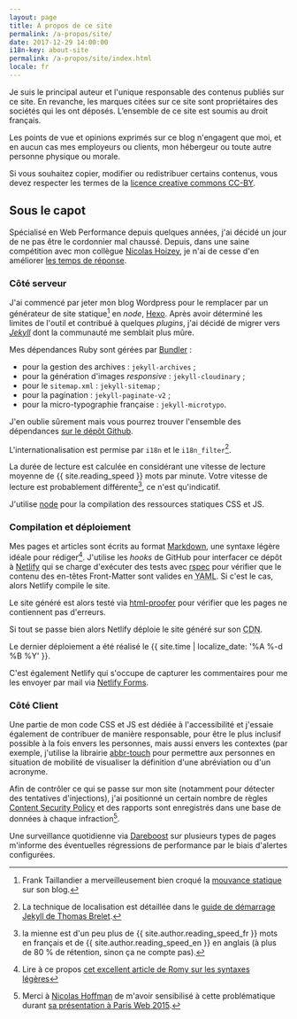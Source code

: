 ```yaml
---
layout: page
title: À propos de ce site
permalink: /a-propos/site/
date: 2017-12-29 14:00:00
i18n-key: about-site
permalink: /a-propos/site/index.html
locale: fr
---
```


Je suis le principal auteur et l'unique responsable des contenus publiés sur ce site. En revanche, les marques citées sur ce site sont propriétaires des sociétés qui les ont déposés. L’ensemble de ce site est soumis au droit français.

Les points de vue et opinions exprimés sur ce blog n'engagent que moi, et en aucun cas mes employeurs ou clients, mon hébergeur ou toute autre personne physique ou morale.

Si vous souhaitez copier, modifier ou redistribuer certains contenus, vous devez respecter les termes de la [licence creative commons CC-BY](http://creativecommons.org/licenses/by/3.0/fr/).

## Sous le capot

Spécialisé en Web Performance depuis quelques années, j'ai décidé un jour de ne pas être le cordonnier mal chaussé. Depuis, dans une saine compétition avec mon collègue [Nicolas Hoizey](http://nicolas-hoizey.com/), je n'ai de cesse d'en améliorer [les temps de réponse](http://www.webpagetest.org/testlog.php?days=365&filter=borisschapira.com&all=on "Tests de performance WebPageTest lancés sur ce site").

### Côté serveur

J'ai commencé par jeter mon blog Wordpress pour le remplacer par un générateur de site statique[^static] en <em lang="en">node</em>, [Hexo](https://github.com/hexojs/hexo). Après avoir déterminé les limites de l'outil et contribué à quelques <em lang="en">plugins</em>, j'ai décidé de migrer vers [<em lang="en">Jekyll</em>](https://jekyllrb.com/) dont la communauté me semblait plus mûre.

[^static]: Frank Taillandier a merveilleusement bien croqué la [mouvance statique](http://frank.taillandier.me/2016/03/08/les-gestionnaires-de-contenu-statique/) sur son blog.

Mes dépendances Ruby sont gérées par [Bundler](http://bundler.io/) :

* pour la gestion des archives : `jekyll-archives` ;
* pour la génération d'images <em lang="en">responsive</em> : `jekyll-cloudinary` ;
* pour le `sitemap.xml` : `jekyll-sitemap` ;
* pour la pagination : `jekyll-paginate-v2` ;
* pour la micro-typographie française : `jekyll-microtypo`.

J'en oublie sûrement mais vous pourrez trouver l'ensemble des dépendances [sur le dépôt Github](https://github.com/borisschapira/borisschapira.com/blob/master/Gemfile "Squelette Jekyll de BorisSchapira.com").

L'internationalisation est permise par `i18n` et le `i18n_filter`[^2].

[^2]: La technique de localisation est détaillée dans le [guide de démarrage Jekyll de Thomas Brelet](http://www.toam.fr/20-05-2013-guide-demarrage-jekyll/#localiser-jekyll).

La durée de lecture est calculée en considérant une vitesse de lecture moyenne de {{ site.reading_speed }} mots par minute. Votre vitesse de lecture est probablement différente[^rs], ce n'est qu'indicatif.

[^rs]: la mienne est d'un peu plus de {{ site.author.reading_speed_fr }} mots en français et de {{ site.author.reading_speed_en }} en anglais (à plus de 80 % de rétention, sinon ça ne compte pas).

J'utilise [node](https://nodejs.org/) pour la compilation des ressources statiques CSS et JS.

### Compilation et déploiement

Mes pages et articles sont écrits au format [Markdown](https://fr.wikipedia.org/wiki/Markdown), une syntaxe légère idéale pour rédiger[^3]. J'utilise les <em lang="en">hooks</em> de GitHub pour interfacer ce dépôt à [Netlify](https://www.netlify.com/) qui se charge d'exécuter des tests avec [rspec](http://rspec.info/) pour vérifier que le contenu des en-têtes Front-Matter sont valides en <abbr lang="en" title="YAML Ain't Markup Language">YAML</abbr>. Si c'est le cas, alors Netlify compile le site.

Le site généré est alors testé via [html-proofer](https://github.com/gjtorikian/html-proofer) pour vérifier que les pages ne contiennent pas d'erreurs.

Si tout se passe bien alors Netlify déploie le site généré sur son <abbr title="Content Delivery Network">CDN</abbr>.

Le dernier déploiement a été réalisé le {{ site.time | localize_date: '%A %-d %B %Y' }}.

C'est également Netlify qui s'occupe de capturer les commentaires pour me les envoyer par mail via [Netlify Forms](https://www.netlify.com/docs/form-handling/).

[^3]: Lire à ce propos [cet excellent article de Romy sur les syntaxes légères](http://romy.tetue.net/syntaxes-legeres-pour-rediger)

### Côté Client

Une partie de mon code CSS et JS est dédiée à l'accessibilité et j'essaie également de contribuer de manière responsable, pour être le plus inclusif possible à la fois envers les personnes, mais aussi envers les contextes (par exemple, j'utilise la librairie [abbr-touch](http://www.growingwiththeweb.com/2014/09/making-abbr-elements-touch-accessible.html) pour permettre aux personnes en situation de mobilité de visualiser la définition d'une abréviation ou d'un acronyme.

<!-- La recherche instantanée est le fruit du branchement du site sur [Algolia](https://www.algolia.com/), une solution très performante d'indexation et de recherche côté client qui a le mérite de proposer un [exemple d'implémentation pour Jekyll](https://blog.algolia.com/instant-search-blog-documentation-jekyll-plugin/ "Add instant search to your blog or documentation using our Jekyll plugin") qui cadrait parfaitement avec mon besoin. Il faudra néanmoins que je repasse dessus car le code JavaScript nécessaire me semble un peu complexe ([jQuery](https://jquery.com/), [Hogan](http://twitter.github.io/hogan.js/), [MomentJs](http://momentjs.com/)… je dois pouvoir faire plus simple). -->

Afin de contrôler ce qui se passe sur mon site (notamment pour détecter des tentatives d'injections), j'ai positionné un certain nombre de règles [Content Security Policy](https://developer.mozilla.org/fr/docs/S%C3%A9curit%C3%A9/CSP) et des rapports sont enregistrés dans une base de données à chaque infraction[^7].

Une surveillance quotidienne via [Dareboost](https://www.dareboost.com/) sur plusieurs types de pages m'informe des éventuelles régressions de performance par le biais d'alertes configurées.

[^7]: Merci à [Nicolas Hoffman](https://twitter.com/Nico3333fr) de m'avoir sensibilisé à cette problématique durant [sa présentation à Paris Web 2015](http://www.nicolas-hoffmann.net/content-security-policy-parisweb-2015/ "CSP: Content Security Policy").
